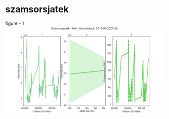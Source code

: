 # szamsorsjatek
figure - 1 
![alt text](https://github.com/ValaskaGergo/szamsorsjatek/blob/main/szamsorsjatek/fig1.png)
